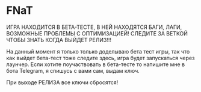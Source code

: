 # FNaT
ИГРА НАХОДИТСЯ В БЕТА-ТЕСТЕ, В НЕЙ НАХОДЯТСЯ БАГИ, ЛАГИ, ВОЗМОЖНЫЕ ПРОБЛЕМЫ С ОПТИМИЗАЦИЕЙ!
СЛЕДИТЕ ЗА ВЕТКОЙ ЧТОБЫ ЗНАТЬ КОГДА ВЫЙДЕТ РЕЛИЗ!!!

На данный момент я только только доделываю бета тест игры, так что как выйдет бета-тест тоже следите здесь, игра будет запускаться через лаунчер.
Если хотите поучаствовать в бета-тесте то напишите мне в бота Telegram, я спишусь с вами сам, выдам ключ.

При выходе РЕЛИЗА все ключи сбросятся!
